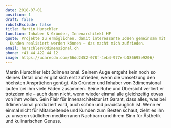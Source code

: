 ```yaml
---
date: 2018-07-01
position: 1
draft: false
robotsExclude: false
title: Martin Hurschler
function: Inhaber & Gründer, Innenarchitekt HF
quote: Projekte zu ermöglichen, damit interessante Ideen gemeinsam mit unseren
  Kunden realisiert werden können – das macht mich zufrieden.
email: hurschler@3dimensional.ch
phone: +41 44 422 44 12
image: https://ucarecdn.com/66dd2452-078f-4eb4-977e-b186695e9206/
---
```

Martin Hurschler lebt 3dimensional. Seinem Auge entgeht kein noch so kleines Detail und er gibt sich erst zufrieden, wenn die Umsetzung den höchsten Ansprüchen genügt. Als Gründer und Inhaber von 3dimensional laufen bei ihm viele Fäden zusammen. Seine Ruhe und Übersicht verliert er trotzdem nie – auch dann nicht, wenn wieder einmal alle gleichzeitig etwas von ihm wollen. Sein Flair für Innenarchitektur ist Garant, dass alles, was bei 3dimensional produziert wird, auch schön und praxistauglich ist. Wenn er einmal nicht für Mitarbeitende und Kunden zum Besten schaut, zieht es ihn zu unseren südlichen mediterranen Nachbarn und ihrem Sinn für Ästhetik und kulinarischen Genuss.
